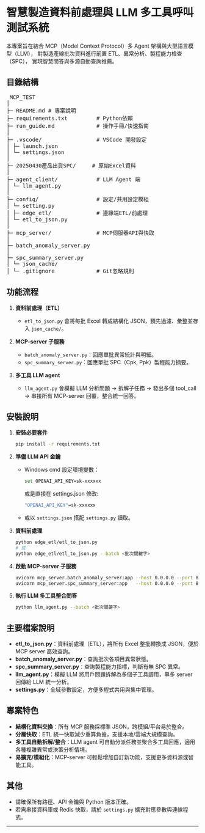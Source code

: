 # 智慧製造資料前處理與 LLM 多工具呼叫測試系統

本專案旨在結合 MCP（Model Context Protocol）多 Agent 架構與大型語言模型（LLM），
對製造產線批次資料進行前置 ETL、異常分析、製程能力檢查（SPC），
實現智慧問答與多源自動查詢推薦。

## 目錄結構
<pre> MCP_TEST 
│ 
├─ README.md # 專案說明 
├─ requirements.txt         # Python依賴 
├─ run_guide.md             # 操作手冊/快速指南 
│ 
├─ .vscode/                 # VSCode 開發設定 
│ ├─ launch.json 
│ └─ settings.json 
│ 
├─ 20250430產品出貨SPC/　　　# 原始Excel資料 
│ 
├─ agent_client/            # LLM Agent 端 
│ └─ llm_agent.py 
│  
├─ config/                  # 設定/共用設定模組 
│ └─ setting.py 
│ ├─ edge_etl/              # 邊緣端ETL/前處理 
│ └─ etl_to_json.py 
│ 
├─ mcp_server/              # MCP伺服器API與快取 
│ 
├─ batch_anomaly_server.py 
│ 
├─ spc_summary_server.py 
│ └─ json_cache/ 
│ └─ .gitignore             # Git忽略規則 
</pre>

## 功能流程

1. **資料前處理（ETL）**
   - `etl_to_json.py` 會將每批 Excel 轉成結構化 JSON，預先過濾、彙整並存入 `json_cache/`。

2. **MCP-server 子服務**
   - `batch_anomaly_server.py`：回應單批異常統計與明細。
   - `spc_summary_server.py`：回應單批 SPC（Cpk, Ppk）製程能力摘要。

3. **多工具 LLM agent**
   - `llm_agent.py` 會模擬 LLM 分析問題 → 拆解子任務 → 發出多個 tool_call → 串接所有 MCP-server 回覆，整合統一回答。

## 安裝說明

1. **安裝必要套件**

    ```bash
    pip install -r requirements.txt
    ```

2. **準備 LLM API 金鑰**

    - Windows cmd 設定環境變數：
      ```bash
      set OPENAI_API_KEY=sk-xxxxxx
      ```
      或是直接在 settings.json 修改:
      ```bash
      "OPENAI_API_KEY"=sk-xxxxxx
      ```

    - 或以 `settings.json` 搭配 `settings.py` 讀取。

3. **資料前處理**
    ```bash
    python edge_etl/etl_to_json.py 
    # 或
    python edge_etl/etl_to_json.py --batch <批次關鍵字>
    ```

4. **啟動 MCP-server 子服務**
    ```bash
    uvicorn mcp_server.batch_anomaly_server:app --host 0.0.0.0 --port 8001
    uvicorn mcp_server.spc_summary_server:app   --host 0.0.0.0 --port 8002
    ```

5. **執行 LLM 多工具整合問答**
    ```bash
    python llm_agent.py --batch <批次關鍵字>
    ```

## 主要檔案說明

- **etl_to_json.py**：資料前處理（ETL），將所有 Excel 整批轉換成 JSON，便於 MCP server 高效查詢。
- **batch_anomaly_server.py**：查詢批次各項目異常狀態。
- **spc_summary_server.py**：查詢製程能力指標，判斷有無 SPC 異常。
- **llm_agent.py**：模擬 LLM 將用戶問題拆解為多個子工具調用，串多 server 回傳給 LLM 統一分析。
- **settings.py**：全域參數設定，方便多程式共用與集中管理。

## 專案特色

- **結構化資料交換**：所有 MCP 服務採標準 JSON，跨模組/平台易於整合。
- **分層快取**：ETL 統一快取減少重算負擔，支援本地/雲端大規模查詢。
- **多工具自動拆解/整合**：LLM agent 可自動分派任務並聚合多工具回應，適用各種複雜異常或決策分析情境。
- **易擴充/模組化**：MCP-server 可輕鬆增加自訂新功能，支援更多資料源或智能工具。

## 其他

- 請確保所有路徑、API 金鑰與 Python 版本正確。
- 若需串接資料庫或 Redis 快取，請於 `settings.py` 擴充對應參數與連線程式。

---
